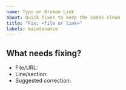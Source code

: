 ```yaml
---
name: Typo or Broken Link
about: Quick fixes to keep the Codex clean
title: "Fix: <file or link>"
labels: maintenance
---
```


## What needs fixing?
- File/URL:
- Line/section:
- Suggested correction:
